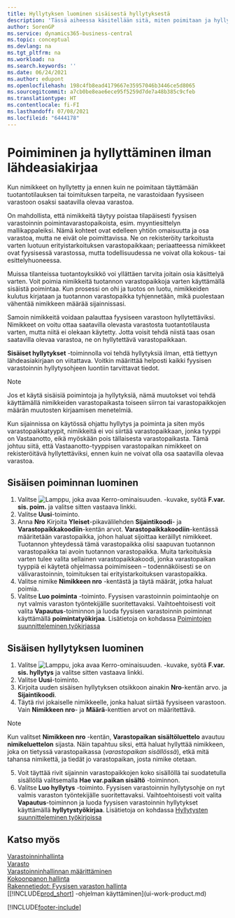 ```yaml
---
title: Hyllytyksen luominen sisäisestä hyllytyksestä
description: 'Tässä aiheessa käsitellään sitä, miten poimitaan ja hyllytetään ilman lähdeasiakirjaa: sekä sisäisen poiminnan luominen että sisäisen hyllytyksen luominen.'
author: SorenGP
ms.service: dynamics365-business-central
ms.topic: conceptual
ms.devlang: na
ms.tgt_pltfrm: na
ms.workload: na
ms.search.keywords: ''
ms.date: 06/24/2021
ms.author: edupont
ms.openlocfilehash: 198c4fb8ead4179667e35957046b3446ce5d8065
ms.sourcegitcommit: a7cb0be8eae6ece95f5259d7de7a48b385c9cfeb
ms.translationtype: HT
ms.contentlocale: fi-FI
ms.lasthandoff: 07/08/2021
ms.locfileid: "6444178"
---
```

# <a name="pick-and-put-away-without-a-source-document"></a>Poimiminen ja hyllyttäminen ilman lähdeasiakirjaa
Kun nimikkeet on hyllytetty ja ennen kuin ne poimitaan täyttämään tuotantotilauksen tai toimituksen tarpeita, ne varastoidaan fyysiseen varastoon osaksi saatavilla olevaa varastoa.  

On mahdollista, että nimikkeitä täytyy poistaa tilapäisesti fyysisen varastoinnin poimintavarastopaikoista, esim. myyntiesittelyn mallikappaleiksi. Nämä kohteet ovat edelleen yhtiön omaisuutta ja osa varastoa, mutta ne eivät ole poimittavissa. Ne on rekisteröity tarkoitusta varten luotuun erityistarkoituksen varastopaikkaan; periaatteessa nimikkeet ovat fyysisessä varastossa, mutta todellisuudessa ne voivat olla kokous- tai esittelyhuoneessa.  

Muissa tilanteissa tuotantoyksikkö voi yllättäen tarvita joitain osia käsittelyä varten. Voit poimia nimikkeitä tuotannon varastopaikkoja varten käyttämällä sisäistä poimintaa. Kun prosessi on ohi ja tuotos on luotu, nimikkeiden kulutus kirjataan ja tuotannon varastopaikka tyhjennetään, mikä puolestaan vähentää nimikkeen määrää sijainnissasi.  

Samoin nimikkeitä voidaan palauttaa fyysiseen varastoon hyllytettäviksi. Nimikkeet on voitu ottaa saatavilla olevasta varastosta tuotantotilausta varten, mutta niitä ei olekaan käytetty. Jotta voisit tehdä niistä taas osan saatavilla olevaa varastoa, ne on hyllytettävä varastopaikkaan.  

**Sisäiset hyllytykset** -toiminnolla voi tehdä hyllytyksiä ilman, että tiettyyn lähdeasiakirjaan on viitattava. Voitkin määrittää helposti kaikki fyysisen varastoinnin hyllytysohjeen luontiin tarvittavat tiedot.  

> [!NOTE]  
>  Jos et käytä sisäisiä poimintoja ja hyllytyksiä, nämä muutokset voi tehdä käyttämällä nimikkeiden varastopaikasta toiseen siirron tai varastopaikkojen määrän muutosten kirjaamisen menetelmiä.  
>   
>  Kun sijainnissa on käytössä ohjattu hyllytys ja poiminta ja siten myös varastopaikkatyypit, nimikkeitä ei voi siirtää varastopaikkaan, jonka tyyppi on Vastaanotto, eikä myöskään pois tällaisesta varastopaikasta. Tämä johtuu siitä, että Vastaanotto-tyyppisen varastopaikan nimikkeet on rekisteröitävä hyllytettäviksi, ennen kuin ne voivat olla osa saatavilla olevaa varastoa.  

## <a name="to-create-an-internal-pick"></a>Sisäisen poiminnan luominen  
1.  Valitse ![Lamppu, joka avaa Kerro-ominaisuuden.](media/ui-search/search_small.png "Kerro, mitä haluat tehdä") -kuvake, syötä **F.var. sis. poim.** ja valitse sitten vastaava linkki.  
2. Valitse **Uusi**-toiminto.
3. Anna **Nro** Kirjoita **Yleiset**-pikavälilehden **Sijaintikoodi**- ja **Varastopaikkakoodiin**-kentän arvot. **Varastopaikkakoodiin**-kentässä määritetään varastopaikka, johon haluat sijoittaa keräillyt nimikkeet. Tuotannon yhteydessä tämä varastopaikka olisi saapuvan tuotannon varastopaikka tai avoin tuotannon varastopaikka. Muita tarkoituksia varten tulee valita sellainen varastopaikkakoodi, jonka varastopaikan tyyppiä ei käytetä ohjelmassa poimimiseen – todennäköisesti se on välivarastoinnin, toimituksen tai erityistarkoituksen varastopaikka.  
4.  Valitse nimike **Nimikkeen nro** -kentästä ja täytä määrät, jotka haluat poimia.  
5. Valitse **Luo poiminta** -toiminto. Fyysisen varastoinnin poimintaohje on nyt valmis varaston työntekijälle suoritettavaksi. Vaihtoehtoisesti voit valita **Vapautus**-toiminnon ja luoda fyysisen varastoinnin poiminnat käyttämällä **poimintatyökirjaa**. Lisätietoja on kohdassa [Poimintojen suunnitteleminen työkirjassa](warehouse-how-to-plan-picks-in-worksheets.md)

## <a name="to-create-an-internal-put-away"></a>Sisäisen hyllytyksen luominen  
1.  Valitse ![Lamppu, joka avaa Kerro-ominaisuuden.](media/ui-search/search_small.png "Kerro, mitä haluat tehdä") -kuvake, syötä **F.var. sis. hyllytys** ja valitse sitten vastaava linkki.  
2. Valitse **Uusi**-toiminto.
3. Kirjoita uuden sisäisen hyllytyksen otsikkoon ainakin **Nro**-kentän arvo. ja **Sijaintikoodi**.
4. Täytä rivi jokaiselle nimikkeelle, jonka haluat siirtää fyysiseen varastoon. Vain **Nimikkeen nro**- ja **Määrä**-kenttien arvot on määritettävä.

  > [!NOTE]  
  > Kun valitset **Nimikkeen nro** -kentän, **Varastopaikan sisältöluettelo** avautuu **nimikeluettelon** sijasta. Näin tapahtuu siksi, että haluat hyllyttää nimikkeen, joka on tietyssä varastopaikassa (*varastopaikan sisällössä*), etkä mitä tahansa nimikettä, ja tiedät jo varastopaikan, josta nimike otetaan.  <!--If you filled in **From Bin Code** in the header, the bin content will be filtered by value defined in the **From Bin Code**.-->
5. Voit täyttää rivit sijainnin varastopaikkojen koko sisällöllä tai suodatetulla sisällöllä valitsemalla **Hae var.paikan sisältö** -toiminnon.  
6. Valitse **Luo hyllytys** -toiminto. Fyysisen varastoinnin hyllytysohje on nyt valmis varaston työntekijälle suoritettavaksi. Vaihtoehtoisesti voit valita **Vapautus**-toiminnon ja luoda fyysisen varastoinnin hyllytykset käyttämällä **hyllytystyökirjaa**. Lisätietoja on kohdassa [Hyllytysten suunnitteleminen työkirjoissa](warehouse-how-to-plan-put-aways-in-worksheets.md)

## <a name="see-also"></a>Katso myös  
[Varastoinninhallinta](warehouse-manage-warehouse.md)  
[Varasto](inventory-manage-inventory.md)  
[Varastoinninhallinnan määrittäminen](warehouse-setup-warehouse.md)     
[Kokoonpanon hallinta](assembly-assemble-items.md)    
[Rakennetiedot: Fyysisen varaston hallinta](design-details-warehouse-management.md)  
[[!INCLUDE[prod_short](includes/prod_short.md)] -ohjelman käyttäminen](ui-work-product.md)


[!INCLUDE[footer-include](includes/footer-banner.md)]
